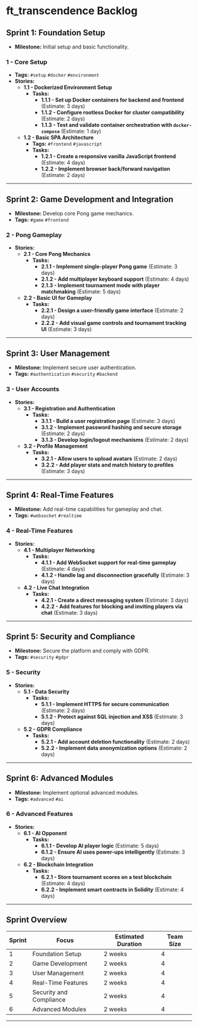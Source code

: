 # ft_transcendence Backlog

## Sprint 1: Foundation Setup
- **Milestone:** Initial setup and basic functionality.

### 1 - Core Setup
- **Tags:** `#setup` `#docker` `#environment`
- **Stories:**
  - **1.1 - Dockerized Environment Setup**
    - **Tasks:**
      - **1.1.1 - Set up Docker containers for backend and frontend** (Estimate: 3 days)
      - **1.1.2 - Configure rootless Docker for cluster compatibility** (Estimate: 2 days)
      - **1.1.3 - Test and validate container orchestration with `docker-compose`** (Estimate: 1 day)
  - **1.2 - Basic SPA Architecture**
    - **Tags:** `#frontend` `#javascript`
    - **Tasks:**
      - **1.2.1 - Create a responsive vanilla JavaScript frontend** (Estimate: 4 days)
      - **1.2.2 - Implement browser back/forward navigation** (Estimate: 2 days)

---

## Sprint 2: Game Development and Integration
- **Milestone:** Develop core Pong game mechanics.
- **Tags:** `#game` `#frontend`

### 2 - Pong Gameplay
- **Stories:**
  - **2.1 - Core Pong Mechanics**
    - **Tasks:**
      - **2.1.1 - Implement single-player Pong game** (Estimate: 3 days)
      - **2.1.2 - Add multiplayer keyboard support** (Estimate: 4 days)
      - **2.1.3 - Implement tournament mode with player matchmaking** (Estimate: 5 days)
  - **2.2 - Basic UI for Gameplay**
    - **Tasks:**
      - **2.2.1 - Design a user-friendly game interface** (Estimate: 2 days)
      - **2.2.2 - Add visual game controls and tournament tracking UI** (Estimate: 3 days)

---

## Sprint 3: User Management
- **Milestone:** Implement secure user authentication.
- **Tags:** `#authentication` `#security` `#backend`

### 3 - User Accounts
- **Stories:**
  - **3.1 - Registration and Authentication**
    - **Tasks:**
      - **3.1.1 - Build a user registration page** (Estimate: 3 days)
      - **3.1.2 - Implement password hashing and secure storage** (Estimate: 2 days)
      - **3.1.3 - Develop login/logout mechanisms** (Estimate: 2 days)
  - **3.2 - Profile Management**
    - **Tasks:**
      - **3.2.1 - Allow users to upload avatars** (Estimate: 2 days)
      - **3.2.2 - Add player stats and match history to profiles** (Estimate: 3 days)

---

## Sprint 4: Real-Time Features
- **Milestone:** Add real-time capabilities for gameplay and chat.
- **Tags:** `#websocket` `#realtime`

### 4 - Real-Time Features
- **Stories:**
  - **4.1 - Multiplayer Networking**
    - **Tasks:**
      - **4.1.1 - Add WebSocket support for real-time gameplay** (Estimate: 4 days)
      - **4.1.2 - Handle lag and disconnection gracefully** (Estimate: 3 days)
  - **4.2 - Live Chat Integration**
    - **Tasks:**
      - **4.2.1 - Create a direct messaging system** (Estimate: 3 days)
      - **4.2.2 - Add features for blocking and inviting players via chat** (Estimate: 3 days)

---

## Sprint 5: Security and Compliance
- **Milestone:** Secure the platform and comply with GDPR.
- **Tags:** `#security` `#gdpr`

### 5 - Security
- **Stories:**
  - **5.1 - Data Security**
    - **Tasks:**
      - **5.1.1 - Implement HTTPS for secure communication** (Estimate: 2 days)
      - **5.1.2 - Protect against SQL injection and XSS** (Estimate: 3 days)
  - **5.2 - GDPR Compliance**
    - **Tasks:**
      - **5.2.1 - Add account deletion functionality** (Estimate: 2 days)
      - **5.2.2 - Implement data anonymization options** (Estimate: 2 days)

---

## Sprint 6: Advanced Modules
- **Milestone:** Implement optional advanced modules.
- **Tags:** `#advanced` `#ai`

### 6 - Advanced Features
- **Stories:**
  - **6.1 - AI Opponent**
    - **Tasks:**
      - **6.1.1 - Develop AI player logic** (Estimate: 5 days)
      - **6.1.2 - Ensure AI uses power-ups intelligently** (Estimate: 3 days)
  - **6.2 - Blockchain Integration**
    - **Tasks:**
      - **6.2.1 - Store tournament scores on a test blockchain** (Estimate: 4 days)
      - **6.2.2 - Implement smart contracts in Solidity** (Estimate: 4 days)

---

## Sprint Overview

| Sprint | Focus                          | Estimated Duration | Team Size |
|--------|--------------------------------|--------------------|-----------|
| 1      | Foundation Setup              | 2 weeks            | 4         |
| 2      | Game Development              | 2 weeks            | 4         |
| 3      | User Management               | 2 weeks            | 4         |
| 4      | Real-Time Features            | 2 weeks            | 4         |
| 5      | Security and Compliance       | 2 weeks            | 4         |
| 6      | Advanced Modules              | 2 weeks            | 4         |

---

